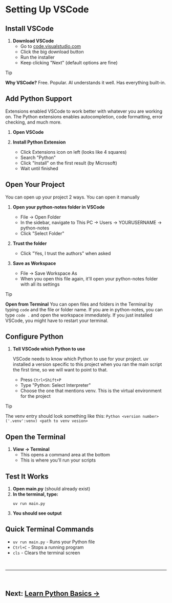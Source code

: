 # Setting Up VSCode

## Install VSCode

1. **Download VSCode**
   - Go to [code.visualstudio.com](https://code.visualstudio.com/)
   - Click the big download button
   - Run the installer
   - Keep clicking "Next" (default options are fine)

> [!TIP]
> **Why VSCode?** Free. Popular. AI understands it well. Has everything built-in.

## Add Python Support

Extensions enabled VSCode to work better with whatever you are working on. The Python extensions enables autocompletion, code formatting, error checking, and much more.

1. **Open VSCode**

2. **Install Python Extension**
   - Click Extensions icon on left (looks like 4 squares)
   - Search "Python"
   - Click "Install" on the first result (by Microsoft)
   - Wait until finished

## Open Your Project

You can open up your project 2 ways. You can open it manually 

1. **Open your python-notes folder in VSCode**
   - File → Open Folder
   - In the sidebar, navigate to This PC → Users → YOURUSERNAME → python-notes
   - Click "Select Folder"

2. **Trust the folder**
   - Click "Yes, I trust the authors" when asked

3. **Save as Workspace**
   - File → Save Workspace As
   - When you open this file again, it'll open your python-notes folder with all its settings

> [!TIP]
> **Open from Terminal** You can open files and folders in the Terminal by typing ```code``` and the file or folder name. If you are in python-notes, you can type ```code .``` and open the workspace immediately. If you just installed VSCode, you might have to restart your terminal.

## Configure Python

1. **Tell VSCode which Python to use**

   VSCode needs to know which Python to use for your project. uv installed a version specific to this project when you ran the main script the first time, so we will want to point to that.

   - Press `Ctrl+Shift+P`
   - Type "Python: Select Interpreter"
   - Choose the one that mentions venv. This is the virtual environment for the project

> [!TIP]
> The venv entry should look something like this: ```Python <version number> ('.venv':venv) <path to venv vesion>```

## Open the Terminal

1. **View → Terminal**
   - This opens a command area at the bottom
   - This is where you'll run your scripts

## Test It Works

1. **Open main.py** (should already exist)
2. **In the terminal, type:**
   ```
   uv run main.py
   ```
3. **You should see output**

## Quick Terminal Commands

- `uv run main.py` - Runs your Python file
- `Ctrl+C` - Stops a running program
- `cls` - Clears the terminal screen

<br>

---

<br>

## **Next: [Learn Python Basics →](the-basics.md)**
